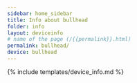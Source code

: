 ```yaml
---
sidebar: home_sidebar
title: Info about bullhead
folder: info
layout: deviceinfo
# name of the page (/{{permalink}}.html)
permalink: bullhead/
device: bullhead
---
```

{% include templates/device_info.md %}
